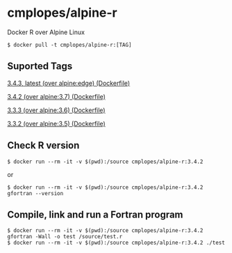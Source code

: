 # cmplopes/alpine-r
Docker R over Alpine Linux

```
$ docker pull -t cmplopes/alpine-r:[TAG]
```

## Suported Tags

[3.4.3, latest (over alpine:edge) (Dockerfile)](https://github.com/cmplopes/alpine-r/blob/master/3.4.3/Dockerfile)

[3.4.2 (over alpine:3.7) (Dockerfile)](https://github.com/cmplopes/alpine-r/blob/master/3.4.2/Dockerfile)

[3.3.3 (over alpine:3.6) (Dockerfile)](https://github.com/cmplopes/alpine-r/blob/master/3.3.3/Dockerfile)

[3.3.2 (over alpine:3.5) (Dockerfile)](https://github.com/cmplopes/alpine-r/blob/master/3.3.2/Dockerfile)


## Check R version
```
$ docker run --rm -it -v $(pwd):/source cmplopes/alpine-r:3.4.2
```
or
```
$ docker run --rm -it -v $(pwd):/source cmplopes/alpine-r:3.4.2 gfortran --version
```

## Compile, link and run a Fortran program
```
$ docker run --rm -it -v $(pwd):/source cmplopes/alpine-r:3.4.2 gfortran -Wall -o test /source/test.r
$ docker run --rm -it -v $(pwd):/source cmplopes/alpine-r:3.4.2 ./test
```
